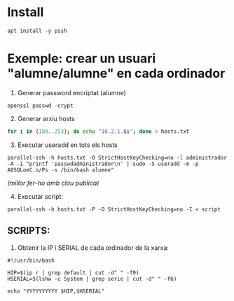 # Install
```apt install -y pssh```


# Exemple: crear un usuari "alumne/alumne" en cada ordinador
1. Generar password encriptat (alumne)
  ```
  openssl passwd -crypt
  ```
2. Generar arxiu hosts
  ```bash
  for i in {100..253}; do echo "10.2.1.$i"; done > hosts.txt
  ```
3. Executar useradd en tots els hosts
  ```
  parallel-ssh -h hosts.txt -O StrictHostKeyChecking=no -l administrador -A -i "printf 'passwdadministrador\n' | sudo -S useradd -m -p A8SQLoeC.o/Ps -s /bin/bash alumne"
  ```

  *(millor fer-ho amb clau publica)*

4. Executar script:
  ```
  parallel-ssh -h hosts.txt -P -O StrictHostKeyChecking=no -I < script
  ```

## SCRIPTS:

1. Obtenir la IP i SERIAL de cada ordinador de la xarxa:

```
#!/usr/bin/bash

HIP=$(ip r | grep default | cut -d" " -f9) 
HSERIAL=$(lshw -c System | grep serie | cut -d" " -f6)

echo "YYYYYYYYYY $HIP,$HSERIAL"
```
